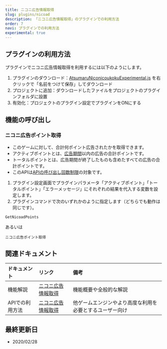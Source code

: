 ```yaml
---
title: ニコニ広告情報取得
slug: plugins/nicoad
description: 「ニコニ広告情報取得」のプラグインでの利用方法
order: 7
navi: プラグインでの利用方法
experimental: true
---
```

    
## プラグインの利用方法
プラグインでニコニ広告情報取得を利用するには以下のようにします。
1. プラグインのダウンロード：[AtsumaruNiconicoukokuExperimental.js](https://raw.githubusercontent.com/atsumaru/mv-plugins/master/plugins/AtsumaruNiconicoukokuExperimental.js) を右クリックで「名前をつけて保存」してダウンロード
1. プロジェクトに追加：ダウンロードしたファイルをプロジェクトのプラグインフォルダに設置
1. 有効化：プロジェクトのプラグイン設定でプラグインをONにする
    
## 機能の呼び出し
    
### ニコニ広告ポイント取得
 - このゲームに対して、合計何ポイント広告されたかを取得できます。
 - アクティブポイントとは、[広告期間](https://qa.nicovideo.jp/faq/show/9770)以内の広告の合計ポイントです。
 - トータルポイントとは、広告期間が終了したものも含めたすべての広告の合計ポイントです。
 - このAPIは[APIの呼び出し回数制限](/common/rate-limit)の対象です。
    
1. プラグイン設定画面でプラグインパラメータ「アクティブポイント」「トータルポイント」「エラーメッセージ」にそれぞれの結果を代入する変数を設定します。
1. プラグインコマンドで次のいずれかのように指定します（どちらでも動作は同じです）。
```
GetNicoadPoints
```
あるいは
```
ニコニ広告ポイント取得
```
    
## 関連ドキュメント
    
ドキュメント|リンク|備考
:---|:---|:---
機能解説|[ニコニ広告情報取得](/nicoad)|機能概要や全般的な解説
APIでの利用方法|[ニコニ広告情報取得](/apis/nicoad)|他ゲームエンジンやより高度な利用を必要とするユーザー向け
    
## 最終更新日
 - 2020/02/28
